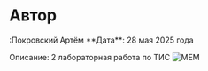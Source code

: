 <h1>Автор</h1>:Покровский Артём
**Дата**: 28 мая 2025 года

Описание: 2 лабораторная работа по ТИС
![MEM](https://stevsky.ru/dibujos/2017/05/memes_2017_26.jpg)
